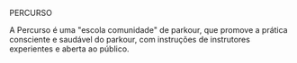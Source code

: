 PERCURSO

A Percurso é uma "escola comunidade" de parkour, que promove a prática consciente e saudável do parkour, com instruções de instrutores experientes e aberta ao público.